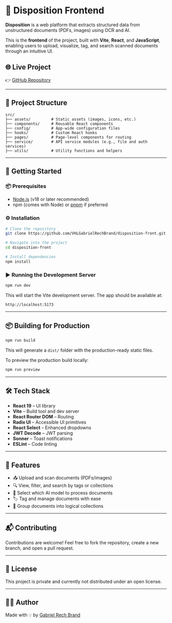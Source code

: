 # 📄 Disposition Frontend

**Disposition** is a web platform that extracts structured data from unstructured documents (PDFs, images) using OCR and AI.

This is the **frontend** of the project, built with **Vite**, **React**, and **JavaScript**, enabling users to upload, visualize, tag, and search scanned documents through an intuitive UI.

## 🌐 Live Project

👉 [GitHub Repository](https://github.com/VHLGabrielRechBrand/disposition-front)

---

## 🧱 Project Structure

```
src/
├── assets/         # Static assets (images, icons, etc.)
├── components/     # Reusable React components
├── config/         # App-wide configuration files
├── hooks/          # Custom React hooks
├── pages/          # Page-level components for routing
├── service/        # API service modules (e.g., file and auth services)
├── utils/          # Utility functions and helpers
```

---

## 🚀 Getting Started

### 📦 Prerequisites

- [Node.js](https://nodejs.org/) (v18 or later recommended)
- npm (comes with Node) or [pnpm](https://pnpm.io/) if preferred

### ⚙️ Installation

```bash
# Clone the repository
git clone https://github.com/VHLGabrielRechBrand/disposition-front.git

# Navigate into the project
cd disposition-front

# Install dependencies
npm install
```

### ▶️ Running the Development Server

```bash
npm run dev
```

This will start the Vite development server. The app should be available at:

```
http://localhost:5173
```

---

## 📦 Building for Production

```bash
npm run build
```

This will generate a `dist/` folder with the production-ready static files.

To preview the production build locally:

```bash
npm run preview
```


---

## 🛠 Tech Stack

- **React 19** – UI library
- **Vite** – Build tool and dev server
- **React Router DOM** – Routing
- **Radix UI** – Accessible UI primitives
- **React Select** – Enhanced dropdowns
- **JWT Decode** – JWT parsing
- **Sonner** – Toast notifications
- **ESLint** – Code linting

---

## 🤖 Features

- 📤 Upload and scan documents (PDFs/images)
- 🔍 View, filter, and search by tags or collections
- 🧠 Select which AI model to process documents
- 🏷️ Tag and manage documents with ease
- 📂 Group documents into logical collections

---

## 📬 Contributing

Contributions are welcome! Feel free to fork the repository, create a new branch, and open a pull request.

---

## 📄 License

This project is private and currently not distributed under an open license.

---

## 👨‍💻 Author

Made with 💡 by [Gabriel Rech Brand](https://github.com/VHLGabrielRechBrand)